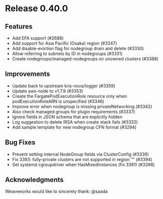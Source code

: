 # Release 0.40.0

## Features
- Add EFA support (#2688)
- Add support for Asia Pacific (Osaka) region (#3347)
- Add disable-eviction flag for nodegroup drain and delete (#3330)
- Allow referring to subnets by ID in nodegroups (#3331)
- Create nodegroups/managed-nodegroups on unowned clusters (#3388)


## Improvements
- Update back to upstream kris-nova/logger (#3359)
- Update aws-node to v1.7.9 (#3353)
- Create the FargatePodExecutionRole resource only when podExecutionRoleARN is unspecified (#3346)
- Improve error when nodegroup is missing privateNetworking (#3342)
- Also check managed groups for plugin requirements (#3337)
- Ignore fields in JSON schema that are explicitly hidden
- Log suggestion to delete IRSA when create stack fails (#3332)
- Add sample template for new nodegroup CFN format (#3294)


## Bug Fixes
- Prevent setting internal NodeGroup fields via ClusterConfig (#3339)
- Fix 3393: fully-private clusters are not supported in region "" (#3394)
- Set systemd cgroupdriver when HasMixedInstances (fix 3391) (#3398)


## Acknowledgments
Weaveworks would like to sincerely thank:
    @saada
